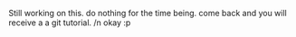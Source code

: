 Still working on this. do nothing for the time being. come back and you will receive a a git tutorial.
/n okay :p
